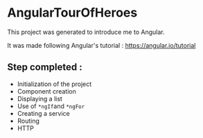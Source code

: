 # AngularTourOfHeroes

This project was generated to introduce me to Angular.

It was made following Angular's tutorial : https://angular.io/tutorial

## Step completed :

- Initialization of the project
- Component creation
- Displaying a list
- Use of `*ngIf`and `*ngFor`
- Creating a service
- Routing
- HTTP



